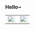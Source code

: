 ### Hello~

<table border="0 #fff solid">
<tr>
<td width="50%">
  <a href="https://github.com/Exisi">
   <img src="https://github-readme-stats.vercel.app/api?username=Exisi&show_icons=true&icon_color=CE1D2D&text_color=718096&bg_color=ffffff&hide_title=true"  width="100%"/>
  </a>
 </td>
<td width="50%>
 <a href="https://github.com/Exisi">
  <img align="left" src="https://github-readme-stats.vercel.app/api/top-langs/?username=Exisi&layout=compact&count_private=true&theme=default" width="100%"/>
 </a> 
</td>
</tr>
</table>
<br>
